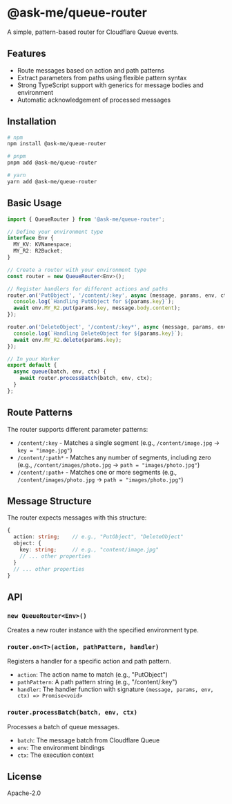 # @ask-me/queue-router

A simple, pattern-based router for Cloudflare Queue events.

## Features

- Route messages based on action and path patterns
- Extract parameters from paths using flexible pattern syntax
- Strong TypeScript support with generics for message bodies and environment
- Automatic acknowledgement of processed messages

## Installation

```bash
# npm
npm install @ask-me/queue-router

# pnpm
pnpm add @ask-me/queue-router

# yarn
yarn add @ask-me/queue-router
```

## Basic Usage

```typescript
import { QueueRouter } from '@ask-me/queue-router';

// Define your environment type
interface Env {
  MY_KV: KVNamespace;
  MY_R2: R2Bucket;
}

// Create a router with your environment type
const router = new QueueRouter<Env>();

// Register handlers for different actions and paths
router.on('PutObject', '/content/:key', async (message, params, env, ctx) => {
  console.log(`Handling PutObject for ${params.key}`);
  await env.MY_R2.put(params.key, message.body.content);
});

router.on('DeleteObject', '/content/:key*', async (message, params, env, ctx) => {
  console.log(`Handling DeleteObject for ${params.key}`);
  await env.MY_R2.delete(params.key);
});

// In your Worker
export default {
  async queue(batch, env, ctx) {
    await router.processBatch(batch, env, ctx);
  }
};
```

## Route Patterns

The router supports different parameter patterns:

- `/content/:key` - Matches a single segment (e.g., `/content/image.jpg` → `key = "image.jpg"`)
- `/content/:path*` - Matches any number of segments, including zero (e.g., `/content/images/photo.jpg` → `path = "images/photo.jpg"`)
- `/content/:path+` - Matches one or more segments (e.g., `/content/images/photo.jpg` → `path = "images/photo.jpg"`)

## Message Structure

The router expects messages with this structure:

```typescript
{
  action: string;    // e.g., "PutObject", "DeleteObject"
  object: {
    key: string;     // e.g., "content/image.jpg"
    // ... other properties
  }
  // ... other properties
}
```

## API

### `new QueueRouter<Env>()`

Creates a new router instance with the specified environment type.

### `router.on<T>(action, pathPattern, handler)`

Registers a handler for a specific action and path pattern.

- `action`: The action name to match (e.g., "PutObject")
- `pathPattern`: A path pattern string (e.g., "/content/:key")
- `handler`: The handler function with signature `(message, params, env, ctx) => Promise<void>`

### `router.processBatch(batch, env, ctx)`

Processes a batch of queue messages.

- `batch`: The message batch from Cloudflare Queue
- `env`: The environment bindings
- `ctx`: The execution context

## License

Apache-2.0

